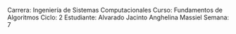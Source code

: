 Carrera: Ingeniería de Sistemas Computacionales
Curso: Fundamentos de Algoritmos
Ciclo: 2
Estudiante: Alvarado Jacinto Anghelina Massiel
Semana: 7
